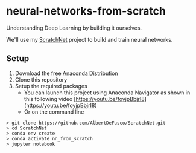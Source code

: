 # neural-networks-from-scratch

Understanding Deep Learning by building it ourselves.

We'll use my [ScratchNet](https://github.com/AlbertDeFusco/ScratchNet) project to build and train neural networks.

## Setup

1. Download the free [Anaconda Distribution](https://www.anaconda.com/download)
1. Clone this repository
1. Setup the required packages
    * You can launch this project using Anaconda Navigator as shown in this following video
[https://youtu.be/foyjpBbjrI8](https://youtu.be/foyjpBbjrI8)
    * Or on the command line

```
> git clone https://github.com/AlbertDeFusco/ScratchNet.git
> cd ScratchNet
> conda env create
> conda activate nn_from_scratch
> jupyter notebook
```
